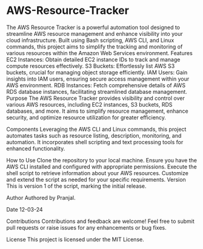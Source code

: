 # AWS-Resource-Tracker
The AWS Resource Tracker is a powerful automation tool designed to streamline AWS resource management and enhance visibility into your cloud infrastructure. Built using Bash scripting, AWS CLI, and Linux commands, this project aims to simplify the tracking and monitoring of various resources within the Amazon Web Services environment.
Features
EC2 Instances: Obtain detailed EC2 instance IDs to track and manage compute resources effectively.
S3 Buckets: Effortlessly list AWS S3 buckets, crucial for managing object storage efficiently.
IAM Users: Gain insights into IAM users, ensuring secure access management within your AWS environment.
RDB Instances: Fetch comprehensive details of AWS RDS database instances, facilitating streamlined database management.
Purpose
The AWS Resource Tracker provides visibility and control over various AWS resources, including EC2 instances, S3 buckets, RDS databases, and more. It aims to simplify resource management, enhance security, and optimize resource utilization for greater efficiency.

Components
Leveraging the AWS CLI and Linux commands, this project automates tasks such as resource listing, description, monitoring, and automation. It incorporates shell scripting and text processing tools for enhanced functionality.

How to Use
Clone the repository to your local machine.
Ensure you have the AWS CLI installed and configured with appropriate permissions.
Execute the shell script to retrieve information about your AWS resources.
Customize and extend the script as needed for your specific requirements.
Version
This is version 1 of the script, marking the initial release.

Author
Authored by Pranjal.

Date
12-03-24

Contributions
Contributions and feedback are welcome! Feel free to submit pull requests or raise issues for any enhancements or bug fixes.

License
This project is licensed under the MIT License.

